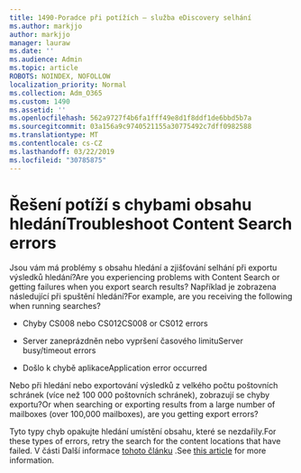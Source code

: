 ```yaml
---
title: 1490-Poradce při potížích – služba eDiscovery selhání
ms.author: markjjo
author: markjjo
manager: lauraw
ms.date: ''
ms.audience: Admin
ms.topic: article
ROBOTS: NOINDEX, NOFOLLOW
localization_priority: Normal
ms.collection: Adm_O365
ms.custom: 1490
ms.assetid: ''
ms.openlocfilehash: 562a9727f4b6fa1fff49e8d1f8ddf1de6bbd5b7a
ms.sourcegitcommit: 03a156a9c9740521155a30775492c7dff0982588
ms.translationtype: MT
ms.contentlocale: cs-CZ
ms.lasthandoff: 03/22/2019
ms.locfileid: "30785875"
---
```

# <a name="troubleshoot-content-search-errors"></a><span data-ttu-id="2c6e6-102">Řešení potíží s chybami obsahu hledání</span><span class="sxs-lookup"><span data-stu-id="2c6e6-102">Troubleshoot Content Search errors</span></span>

<span data-ttu-id="2c6e6-103">Jsou vám má problémy s obsahu hledání a zjišťování selhání při exportu výsledků hledání?</span><span class="sxs-lookup"><span data-stu-id="2c6e6-103">Are you experiencing problems with Content Search or getting failures when you export search results?</span></span>
<span data-ttu-id="2c6e6-104">Například je zobrazena následující při spuštění hledání?</span><span class="sxs-lookup"><span data-stu-id="2c6e6-104">For example, are you receiving the following when running searches?</span></span>

- <span data-ttu-id="2c6e6-105">Chyby CS008 nebo CS012</span><span class="sxs-lookup"><span data-stu-id="2c6e6-105">CS008 or CS012 errors</span></span>

- <span data-ttu-id="2c6e6-106">Server zaneprázdněn nebo vypršení časového limitu</span><span class="sxs-lookup"><span data-stu-id="2c6e6-106">Server busy/timeout errors</span></span>

- <span data-ttu-id="2c6e6-107">Došlo k chybě aplikace</span><span class="sxs-lookup"><span data-stu-id="2c6e6-107">Application error occurred</span></span>

<span data-ttu-id="2c6e6-108">Nebo při hledání nebo exportování výsledků z velkého počtu poštovních schránek (více než 100 000 poštovních schránek), zobrazují se chyby exportu?</span><span class="sxs-lookup"><span data-stu-id="2c6e6-108">Or when searching or exporting results from a large number of mailboxes (over 100,000 mailboxes), are you getting export errors?</span></span>

<span data-ttu-id="2c6e6-109">Tyto typy chyb opakujte hledání umístění obsahu, které se nezdařily.</span><span class="sxs-lookup"><span data-stu-id="2c6e6-109">For these types of errors, retry the search for the content locations that have failed.</span></span> <span data-ttu-id="2c6e6-110">V části Další informace [tohoto článku](https://docs.microsoft.com/office365/securitycompliance/retry-failed-content-search) .</span><span class="sxs-lookup"><span data-stu-id="2c6e6-110">See  [this article](https://docs.microsoft.com/office365/securitycompliance/retry-failed-content-search) for more information.</span></span>

